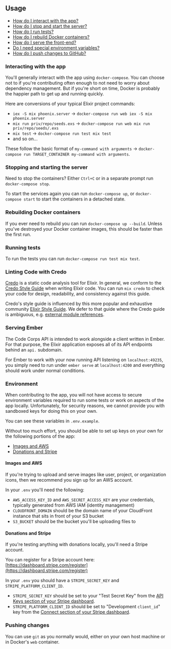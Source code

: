 ## Usage

- [How do I interact with the app?](#interacting-with-the-app)
- [How do I stop and start the server?](#stopping-and-starting-the-server)
- [How do I run tests?](#running-tests)
- [How do I rebuild Docker containers?](#rebuilding-docker-containers)
- [How do I serve the front-end?](#serving-ember)
- [Do I need special environment variables?](#environment)
- [How do I push changes to GitHub?](#pushing-changes)

### Interacting with the app

You'll generally interact with the app using `docker-compose`. You can choose not to if you're contributing often enough to not need to worry about dependency management. But if you're short on time, Docker is probably the happier path to get up and running quickly.

Here are conversions of your typical Elixir project commands:

- `iex -S mix phoenix.server` → `docker-compose run web iex -S mix phoenix.server`
- `mix run priv/repo/seeds.exs` → `docker-compose run web mix run priv/repo/seeds/.exs`
- `mix test` → `docker-compose run test mix test`
- and so on...

These follow the basic format of `my-command with arguments` → `docker-compose run TARGET_CONTAINER my-command with arguments`.

### Stopping and starting the server

Need to stop the containers? Either `Ctrl+C` or in a separate prompt run `docker-compose stop`.

To start the services again you can run `docker-compose up`, or `docker-compose start` to start the containers in a detached state.

### Rebuilding Docker containers

If you ever need to rebuild you can run `docker-compose up --build`. Unless you've destroyed your Docker container images, this should be faster than the first run.

### Running tests

To run the tests you can run `docker-compose run test mix test`.

### Linting Code with Credo

[Credo](https://github.com/rrrene/credo) is a static code analysis tool for Elixir. In general, we conform to the [Credo Style Guide](https://github.com/rrrene/elixir-style-guide) when writing Elixir code. You can run `mix credo` to check your code for design, readability, and consistency against this guide.

Credo's style guide is influenced by this more popular and exhaustive community [Elixir Style Guide](https://github.com/levionessa/elixir_style_guide). We defer to that guide where the Credo guide is ambiguous, e.g. [external module references](https://github.com/levionessa/elixir_style_guide#modules).

### Serving Ember

The Code Corps API is intended to work alongside a client written in Ember. For that purpose, the Elixir application exposes all of its API endpoints behind an `api.` subdomain.

For Ember to work with your now running API listening on `localhost:49235`, you simply need to run under `ember serve` at `localhost:4200` and everything should work under normal conditions.

### Environment

When contributing to the app, you will not have access to secure environment variables required to run some tests or work on aspects of the app locally. Unfortunately, for security reasons, we cannot provide you with sandboxed keys for doing this on your own.

You can see these variables in `.env.example`.

Without too much effort, you should be able to set up keys on your own for the following portions of the app:

- [Images and AWS](#images-and-aws)
- [Donations and Stripe](#donations-and-stripe)

#### Images and AWS

If you're trying to upload and serve images like user, project, or organization icons, then we recommend you sign up for an AWS account.

In your `.env` you'll need the following:

- `AWS_ACCESS_KEY_ID` and `AWS_SECRET_ACCESS_KEY` are your credentials, typically generated from AWS IAM (identity management)
- `CLOUDFRONT_DOMAIN` should be the domain name of your CloudFront instance that sits in front of your S3 bucket
- `S3_BUCKET` should be the bucket you'll be uploading files to

#### Donations and Stripe

If you're testing anything with donations locally, you'll need a Stripe account.

You can register for a Stripe account here: [https://dashboard.stripe.com/register](https://dashboard.stripe.com/register)

In your `.env` you should have a `STRIPE_SECRET_KEY` and `STRIPE_PLATFORM_CLIENT_ID`.

- `STRIPE_SECRET_KEY` should be set to your "Test Secret Key" from the [API Keys section of your Stripe dashboard](https://dashboard.stripe.com/account/apikeys).
- `STRIPE_PLATFORM_CLIENT_ID` should be set to "Development `client_id`" key from the [Connect section of your Stripe dashboard](https://dashboard.stripe.com/account/applications/settings).

### Pushing changes

You can use `git` as you normally would, either on your own host machine or in Docker's `web` container.
